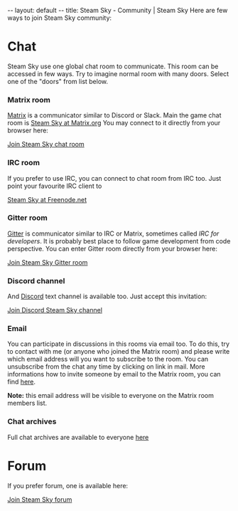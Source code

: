 -- layout: default
-- title: Steam Sky - Community | Steam Sky
Here are few ways to join Steam Sky community:

# Chat

Steam Sky use one global chat room to communicate. This room can be accessed in
few ways. Try to imagine normal room with many doors. Select one of the "doors"
from list below.

### Matrix room

[Matrix](https://matrix.org/) is a communicator similar to Discord or Slack.
Main the game chat room is [Steam Sky at Matrix.org](https://matrix.to/#/#steamsky:matrix.org)
You may connect to it directly from your browser here:

[Join Steam Sky chat room](https://riot.im/app/#/room/#steamsky:matrix.org)

### IRC room

If you prefer to use IRC, you can connect to chat room from IRC too. Just
point your favourite IRC client to

[Steam Sky at Freenode.net](irc://chat.freenode.net/steamsky)

### Gitter room

[Gitter](https://gitter.im) is communicator similar to IRC or Matrix,
sometimes called *IRC for developers*. It is probably best place to follow
game development from code perspective. You can enter Gitter room directly
from your browser here:

[Join Steam Sky Gitter room](https://gitter.im/steamsky/general)

### Discord channel

And [Discord](https://discord.gg) text channel is available too. Just accept
this invitation:

[Join Discord Steam Sky channel](https://discord.gg/r5R8Mnx)

### Email

You can participate in discussions in this rooms via email too. To do this,
try to contact with me (or anyone who joined the Matrix room) and please write
which email address will you want to subscribe to the room. You can unsubscribe
from the chat any time by clicking on link in mail. More informations how to
invite someone by email to the Matrix room, you can find [here](https://t2bot.io/email).

**Note:** this email address will be visible to everyone on the Matrix room
members list.

### Chat archives

Full chat archives are available to everyone [here](https://gitter.im/steamsky/general/archives/all)

# Forum

If you prefer forum, one is available here:

[Join Steam Sky forum](https://www.laeran.pl/forum2/)
